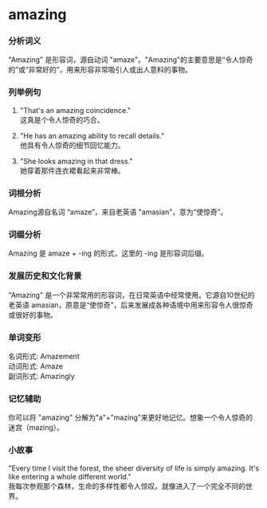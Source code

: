 # amazing

### 分析词义

  

"Amazing" 是形容词，源自动词 "amaze"。"Amazing"的主要意思是“令人惊奇的”或“非常好的”，用来形容非常吸引人或出人意料的事物。

  

### 列举例句

  

1.  "That's an amazing coincidence."  
    这真是个令人惊奇的巧合。
    
      
    
2.  "He has an amazing ability to recall details."  
    他具有令人惊奇的细节回忆能力。
    
      
    
3.  "She looks amazing in that dress."  
    她穿着那件连衣裙看起来非常棒。
    
      
    

  

### 词根分析

  

Amazing源自名词 “amaze”，来自老英语 "amasian"，意为“使惊奇”。

  

### 词缀分析

  

Amazing 是 amaze + -ing 的形式，这里的 -ing 是形容词后缀。

  

### 发展历史和文化背景

  

"Amazing" 是一个非常常用的形容词，在日常英语中经常使用。它源自10世纪的老英语 amasian，原意是“使惊奇”，后来发展成各种语境中用来形容令人很惊奇或很好的事物。

  

### 单词变形

  

名词形式: Amazement  
动词形式: Amaze  
副词形式: Amazingly

  

### 记忆辅助

  

你可以将 "amazing" 分解为"a"+"mazing"来更好地记忆。想象一个令人惊奇的迷宫（mazing）。

  

### 小故事

  

"Every time I visit the forest, the sheer diversity of life is simply amazing. It's like entering a whole different world."  
我每次参观那个森林，生命的多样性都令人惊叹。就像进入了一个完全不同的世界。
